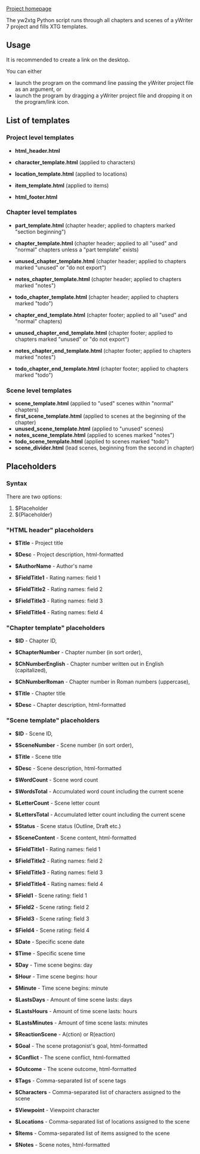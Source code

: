 [Project homepage](https://peter88213.github.io/yw2xtg)


The yw2xtg Python script runs through all chapters and scenes of a yWriter 7 project and fills XTG templates.

## Usage

It is recommended to create a link on the desktop.

You can either

- launch the program on the command line passing the yWriter project file as an argument, or
- launch the program by dragging a yWriter project file and dropping it on the program/link icon.


## List of templates

### Project level templates

- **html_header.html** 

- **character_template.html** (applied to characters)
- **location_template.html** (applied to locations)
- **item_template.html** (applied to items)

- **html_footer.html** 

### Chapter level templates

- **part_template.html** (chapter header; applied to chapters marked "section beginning")
- **chapter_template.html** (chapter header; applied to all "used" and "normal" chapters unless a "part template" exists)
- **unused_chapter_template.html** (chapter header; applied to chapters marked "unused" or "do not export")
- **notes_chapter_template.html** (chapter header; applied to chapters marked "notes")
- **todo_chapter_template.html** (chapter header; applied to chapters marked "todo")

- **chapter_end_template.html** (chapter footer; applied to all "used" and "normal" chapters)
- **unused_chapter_end_template.html** (chapter footer; applied to chapters marked "unused" or "do not export")
- **notes_chapter_end_template.html** (chapter footer; applied to chapters marked "notes")
- **todo_chapter_end_template.html** (chapter footer; applied to chapters marked "todo")


### Scene level templates

- **scene_template.html** (applied to "used" scenes within "normal" chapters)
- **first_scene_template.html** (applied  to scenes at the beginning of the chapter)
- **unused_scene_template.html** (applied to "unused" scenes)
- **notes_scene_template.html** (applied to scenes marked "notes")
- **todo_scene_template.html** (applied to scenes marked "todo")
- **scene_divider.html** (lead scenes, beginning from the second in chapter)




## Placeholders

### Syntax

There are two options:

1. $Placeholder
2. ${Placeholder}


### "HTML header" placeholders

- **$Title** - Project title
- **$Desc** - Project description, html-formatted
- **$AuthorName** - Author's name


- **$FieldTitle1** - Rating names: field 1
- **$FieldTitle2** - Rating names: field 2
- **$FieldTitle3** - Rating names: field 3
- **$FieldTitle4** - Rating names: field 4

### "Chapter template" placeholders

- **$ID** - Chapter ID,
- **$ChapterNumber** - Chapter number (in sort order),
- **$ChNumberEnglish** - Chapter number written out in English (capitalized),
- **$ChNumberRoman** - Chapter number in Roman numbers (uppercase),

- **$Title** - Chapter title
- **$Desc** - Chapter description, html-formatted

### "Scene template" placeholders

- **$ID** - Scene ID,
- **$SceneNumber** - Scene number (in sort order),

- **$Title** - Scene title
- **$Desc** - Scene description, html-formatted

- **$WordCount** - Scene word count
- **$WordsTotal** - Accumulated word count including the current scene
- **$LetterCount** - Scene letter count
- **$LettersTotal** - Accumulated letter count including the current scene

- **$Status** - Scene status (Outline, Draft etc.)
- **$SceneContent** - Scene content, html-formatted

- **$FieldTitle1** - Rating names: field 1
- **$FieldTitle2** - Rating names: field 2
- **$FieldTitle3** - Rating names: field 3
- **$FieldTitle4** - Rating names: field 4
- **$Field1** - Scene rating: field 1
- **$Field2** - Scene rating: field 2
- **$Field3** - Scene rating: field 3
- **$Field4** - Scene rating: field 4

- **$Date** - Specific scene date
- **$Time** - Specific scene time
- **$Day** - Time scene begins: day
- **$Hour** - Time scene begins: hour
- **$Minute** - Time scene begins: minute
- **$LastsDays** - Amount of time scene lasts: days
- **$LastsHours** - Amount of time scene lasts: hours
- **$LastsMinutes** - Amount of time scene lasts: minutes

- **$ReactionScene** - A(ction) or R(eaction)
- **$Goal** - The scene protagonist's goal, html-formatted
- **$Conflict** - The scene conflict, html-formatted
- **$Outcome** - The scene outcome, html-formatted
- **$Tags** - Comma-separated list of scene tags

- **$Characters** - Comma-separated list of characters assigned to the scene
- **$Viewpoint** - Viewpoint character
- **$Locations** - Comma-separated list of locations assigned to the scene
- **$Items** - Comma-separated list of items assigned to the scene

- **$Notes** - Scene notes, html-formatted


